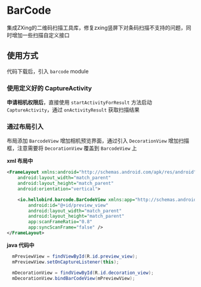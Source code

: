 # BarCode
集成ZXing的二维码扫描工具库，修复zxing竖屏下对条码扫描不支持的问题，同时增加一些扫描自定义接口

## 使用方式

代码下载后，引入 `barcode` module


### 使用定义好的 CaptureActivity

**申请相机权限后**，直接使用 `startActivityForResult` 方法启动
`CaptureActivity`，通过 `onActivityResult` 获取扫描结果


### 通过布局引入

布局添加 `BarcodeView` 增加相机预览界面，通过引入 `DecorationView` 增加扫描框，注意需要将 `DecorationView` 覆盖到 `BarcodeView` 上

**xml 布局中**

```xml
<FrameLayout xmlns:android="http://schemas.android.com/apk/res/android"
    android:layout_width="match_parent"
    android:layout_height="match_parent"
    android:orientation="vertical">

    <io.hellobird.barcode.BarCodeView xmlns:app="http://schemas.android.com/apk/res-auto"
        android:id="@+id/preview_view"
        android:layout_width="match_parent"
        android:layout_height="match_parent"
        app:scanFrameRatio="0.8"
        app:syncScanFrame="false" />
</FrameLayout>
```

**java 代码中**

```java
  mPreviewView = findViewById(R.id.preview_view);
  mPreviewView.setOnCaptureListener(this);

  mDecorationView = findViewById(R.id.decoration_view);
  mDecorationView.bindBarCodeView(mPreviewView);
````
